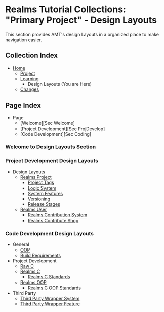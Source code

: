 [Page]:link

[Page Home]:link
[Page Project Home]:link
[Page Learn Home]:link
[Page Changes Home]:link

[DL Project]:link
[DL Proj Tags]:link
[DL Proj System]:link
[DL Proj Feat]:link
[DL Proj Versions]:link
[DL Proj Releases]:link

[DL User]:link
[DL User Contribute]:link
[DL User Shop]:link

[DL OOP]:link
[DL BuildRequire]:link

[DL RawC]:link
[DL RealmsC]:link
[DL RealmsCStand]:link
[DL RealmsOOP]:link
[DL RealmsCOOPStand]:link

[DL 3RDPartyWrapSys]:link
[DL 3RDPartyWrap]:link

# Realms Tutorial Collections: "Primary Project" - Design Layouts

This section provides AMT's design Layouts in a organized place to make navigation easier.


## Collection Index

- [Home][Page Home] 
	- [Project][Page Project Home]
	- [Learning][Page Learn Home]
		- Design Layouts (You are Here)
	- [Changes][Page Changes Home]

## Page Index

- Page
	- [Welcome][Sec Welcome]
	- [Project Development][Sec ProjDevelop]
	- [Code Development][Sec Coding]

### Welcome to Design Layouts Section

### Project Development Design Layouts

- Design Layouts
	- [Realms Project][DL Project]
		- [Project Tags][DL Proj Tags]
		- [Logic System][DL Proj System]
		- [System Features][DL Proj Feat]
		- [Versioning][DL Proj Versions]
		- [Release Stages][DL Proj Releases]
	- [Realms User][DL User]
		- [Realms Contribution System][DL User Contribute]
		- [Realms Contribute Shop][DL User Shop]


### Code Development Design Layouts

- General
	- [OOP][DL OOP]
	- [Build Requirements][DL BuildRequire]
- Project Development
	- [Raw C][DL RawC]
	- [Realms C][DL RealmsC]
		- [Realms C Standards][DL RealmsCStand]
	- [Realms OOP][DL RealmsOOP]
		- [Realms C OOP Standards][DL RealmsCOOPStand]
- Third Party
	- [Third Party Wrapper System][DL 3RDPartyWrapSys]
	- [Third Party Wrapper Feature][DL 3RDPartyWrap]
	
